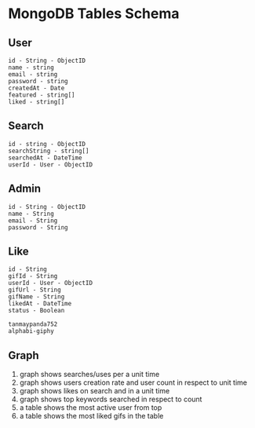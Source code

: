 # MongoDB Tables Schema

## User
    id - String - ObjectID
    name - string
    email - string
    password - string
    createdAt - Date
    featured - string[]
    liked - string[]

## Search
    id - string - ObjectID
    searchString - string[]
    searchedAt - DateTime
    userId - User - ObjectID

## Admin
    id - String - ObjectID
    name - String
    email - String
    password - String

## Like
    id - String
    gifId - String
    userId - User - ObjectID
    gifUrl - String
    gifName - String
    likedAt - DateTime
    status - Boolean




<!-- Database Password -->

    tanmaypanda752
    alphabi-giphy




## Graph

1. graph shows searches/uses per a unit time
2. graph shows users creation rate and user count in respect to unit time
3. graph shows likes on search and in a unit time
4. graph shows top keywords searched in respect to count
5. a table shows the most active user from top
6. a table shows the most liked gifs in the table
